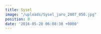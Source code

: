 ```yaml
---
title: Sysel
image: "/uploads/Sysel_jaro_2007_050.jpg"
position: 0
date: '2016-05-28 06:08:38 +0000'
---
```

